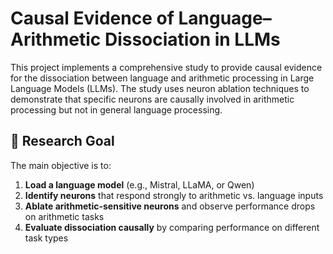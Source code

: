 # Causal Evidence of Language–Arithmetic Dissociation in LLMs

This project implements a comprehensive study to provide causal evidence for the dissociation between language and arithmetic processing in Large Language Models (LLMs). The study uses neuron ablation techniques to demonstrate that specific neurons are causally involved in arithmetic processing but not in general language processing.

## 🧠 Research Goal

The main objective is to:
1. **Load a language model** (e.g., Mistral, LLaMA, or Qwen)
2. **Identify neurons** that respond strongly to arithmetic vs. language inputs
3. **Ablate arithmetic-sensitive neurons** and observe performance drops on arithmetic tasks
4. **Evaluate dissociation causally** by comparing performance on different task types
